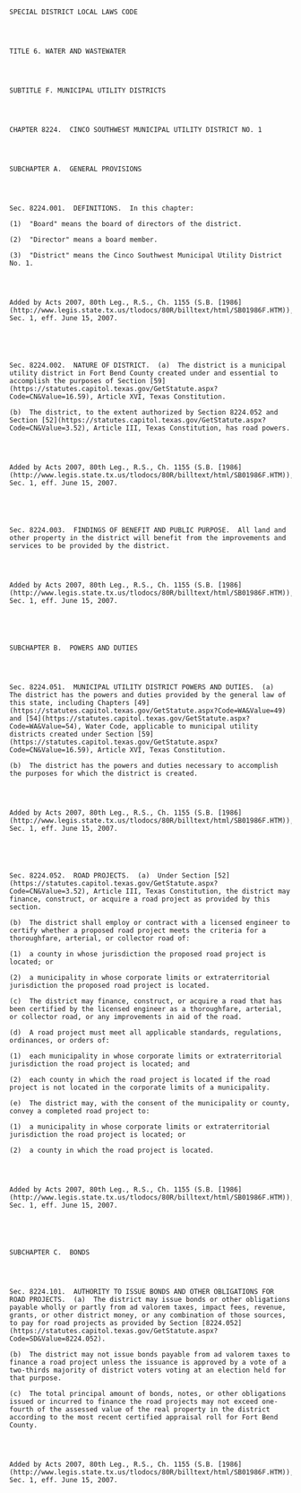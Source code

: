 ﻿
    
    
    	
    					
    
    
    SPECIAL DISTRICT LOCAL LAWS CODE
    
      
    
    
    TITLE 6. WATER AND WASTEWATER
    
      
    
    
    SUBTITLE F. MUNICIPAL UTILITY DISTRICTS
    
      
    
    
    CHAPTER 8224.  CINCO SOUTHWEST MUNICIPAL UTILITY DISTRICT NO. 1
    
      
    
    
    SUBCHAPTER A.  GENERAL PROVISIONS
    
      
    
    
    Sec. 8224.001.  DEFINITIONS.  In this chapter:
    
    (1)  "Board" means the board of directors of the district.
    
    (2)  "Director" means a board member.
    
    (3)  "District" means the Cinco Southwest Municipal Utility District No. 1.
    
    
    
    
    Added by Acts 2007, 80th Leg., R.S., Ch. 1155 (S.B. [1986](http://www.legis.state.tx.us/tlodocs/80R/billtext/html/SB01986F.HTM)), Sec. 1, eff. June 15, 2007.
    
    
    
    
    
    Sec. 8224.002.  NATURE OF DISTRICT.  (a)  The district is a municipal utility district in Fort Bend County created under and essential to accomplish the purposes of Section [59](https://statutes.capitol.texas.gov/GetStatute.aspx?Code=CN&Value=16.59), Article XVI, Texas Constitution.
    
    (b)  The district, to the extent authorized by Section 8224.052 and Section [52](https://statutes.capitol.texas.gov/GetStatute.aspx?Code=CN&Value=3.52), Article III, Texas Constitution, has road powers.
    
    
    
    
    Added by Acts 2007, 80th Leg., R.S., Ch. 1155 (S.B. [1986](http://www.legis.state.tx.us/tlodocs/80R/billtext/html/SB01986F.HTM)), Sec. 1, eff. June 15, 2007.
    
    
    
    
    
    Sec. 8224.003.  FINDINGS OF BENEFIT AND PUBLIC PURPOSE.  All land and other property in the district will benefit from the improvements and services to be provided by the district.
    
    
    
    
    Added by Acts 2007, 80th Leg., R.S., Ch. 1155 (S.B. [1986](http://www.legis.state.tx.us/tlodocs/80R/billtext/html/SB01986F.HTM)), Sec. 1, eff. June 15, 2007.
    
    
    
    
    
    SUBCHAPTER B.  POWERS AND DUTIES
    
      
    
    
    Sec. 8224.051.  MUNICIPAL UTILITY DISTRICT POWERS AND DUTIES.  (a)  The district has the powers and duties provided by the general law of this state, including Chapters [49](https://statutes.capitol.texas.gov/GetStatute.aspx?Code=WA&Value=49) and [54](https://statutes.capitol.texas.gov/GetStatute.aspx?Code=WA&Value=54), Water Code, applicable to municipal utility districts created under Section [59](https://statutes.capitol.texas.gov/GetStatute.aspx?Code=CN&Value=16.59), Article XVI, Texas Constitution.
    
    (b)  The district has the powers and duties necessary to accomplish the purposes for which the district is created.
    
    
    
    
    Added by Acts 2007, 80th Leg., R.S., Ch. 1155 (S.B. [1986](http://www.legis.state.tx.us/tlodocs/80R/billtext/html/SB01986F.HTM)), Sec. 1, eff. June 15, 2007.
    
    
    
    
    
    Sec. 8224.052.  ROAD PROJECTS.  (a)  Under Section [52](https://statutes.capitol.texas.gov/GetStatute.aspx?Code=CN&Value=3.52), Article III, Texas Constitution, the district may finance, construct, or acquire a road project as provided by this section.
    
    (b)  The district shall employ or contract with a licensed engineer to certify whether a proposed road project meets the criteria for a thoroughfare, arterial, or collector road of:
    
    (1)  a county in whose jurisdiction the proposed road project is located; or
    
    (2)  a municipality in whose corporate limits or extraterritorial jurisdiction the proposed road project is located.
    
    (c)  The district may finance, construct, or acquire a road that has been certified by the licensed engineer as a thoroughfare, arterial, or collector road, or any improvements in aid of the road.
    
    (d)  A road project must meet all applicable standards, regulations, ordinances, or orders of:
    
    (1)  each municipality in whose corporate limits or extraterritorial jurisdiction the road project is located; and
    
    (2)  each county in which the road project is located if the road project is not located in the corporate limits of a municipality.
    
    (e)  The district may, with the consent of the municipality or county, convey a completed road project to:
    
    (1)  a municipality in whose corporate limits or extraterritorial jurisdiction the road project is located; or
    
    (2)  a county in which the road project is located.
    
    
    
    
    Added by Acts 2007, 80th Leg., R.S., Ch. 1155 (S.B. [1986](http://www.legis.state.tx.us/tlodocs/80R/billtext/html/SB01986F.HTM)), Sec. 1, eff. June 15, 2007.
    
    
    
    
    
    SUBCHAPTER C.  BONDS
    
      
    
    
    Sec. 8224.101.  AUTHORITY TO ISSUE BONDS AND OTHER OBLIGATIONS FOR ROAD PROJECTS.  (a)  The district may issue bonds or other obligations payable wholly or partly from ad valorem taxes, impact fees, revenue, grants, or other district money, or any combination of those sources, to pay for road projects as provided by Section [8224.052](https://statutes.capitol.texas.gov/GetStatute.aspx?Code=SD&Value=8224.052).
    
    (b)  The district may not issue bonds payable from ad valorem taxes to finance a road project unless the issuance is approved by a vote of a two-thirds majority of district voters voting at an election held for that purpose.
    
    (c)  The total principal amount of bonds, notes, or other obligations issued or incurred to finance the road projects may not exceed one-fourth of the assessed value of the real property in the district according to the most recent certified appraisal roll for Fort Bend County.
    
    
    
    
    Added by Acts 2007, 80th Leg., R.S., Ch. 1155 (S.B. [1986](http://www.legis.state.tx.us/tlodocs/80R/billtext/html/SB01986F.HTM)), Sec. 1, eff. June 15, 2007.
    
    
    
    
    				
